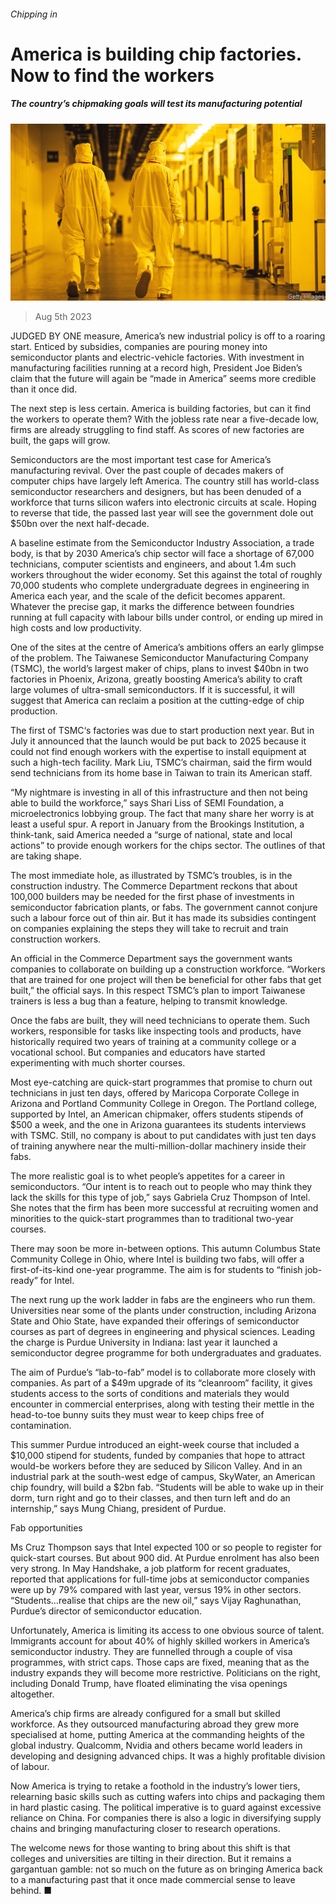 ###### Chipping in

# America is building chip factories. Now to find the workers 

##### The country’s chipmaking goals will test its manufacturing potential 

![image](images/20230812_USP001.jpg) 

> Aug 5th 2023 

JUDGED BY ONE measure, America’s new industrial policy is off to a roaring start. Enticed by subsidies, companies are pouring money into semiconductor plants and electric-vehicle factories. With investment in manufacturing facilities running at a record high, President Joe Biden’s claim that the future will again be “made in America” seems more credible than it once did. 

The next step is less certain. America is building factories, but can it find the workers to operate them? With the jobless rate near a five-decade low, firms are already struggling to find staff. As scores of new factories are built, the gaps will grow.

Semiconductors are the most important test case for America’s manufacturing revival. Over the past couple of decades makers of computer chips have largely left America. The country still has world-class semiconductor researchers and designers, but has been denuded of a workforce that turns silicon wafers into electronic circuits at scale. Hoping to reverse that tide, the  passed last year will see the government dole out $50bn over the next half-decade.

A baseline estimate from the Semiconductor Industry Association, a trade body, is that by 2030 America’s chip sector will face a shortage of 67,000 technicians, computer scientists and engineers, and about 1.4m such workers throughout the wider economy. Set this against the total of roughly 70,000 students who complete undergraduate degrees in engineering in America each year, and the scale of the deficit becomes apparent. Whatever the precise gap, it marks the difference between foundries running at full capacity with labour bills under control, or ending up mired in high costs and low productivity.

One of the sites at the centre of America’s ambitions offers an early glimpse of the problem. The Taiwanese Semiconductor Manufacturing Company (TSMC), the world’s largest maker of chips, plans to invest $40bn in two factories in Phoenix, Arizona, greatly boosting America’s ability to craft large volumes of ultra-small semiconductors. If it is successful, it will suggest that America can reclaim a position at the cutting-edge of chip production.

The first of TSMC‘s factories was due to start production next year. But in July it announced that the launch would be put back to 2025 because it could not find enough workers with the expertise to install equipment at such a high-tech facility. Mark Liu, TSMC’s chairman, said the firm would send technicians from its home base in Taiwan to train its American staff.

“My nightmare is investing in all of this infrastructure and then not being able to build the workforce,” says Shari Liss of SEMI Foundation, a microelectronics lobbying group. The fact that many share her worry is at least a useful spur. A report in January from the Brookings Institution, a think-tank, said America needed a “surge of national, state and local actions” to provide enough workers for the chips sector. The outlines of that are taking shape.

The most immediate hole, as illustrated by TSMC’s troubles, is in the construction industry. The Commerce Department reckons that about 100,000 builders may be needed for the first phase of investments in semiconductor fabrication plants, or fabs. The government cannot conjure such a labour force out of thin air. But it has made its subsidies contingent on companies explaining the steps they will take to recruit and train construction workers.

An official in the Commerce Department says the government wants companies to collaborate on building up a construction workforce. “Workers that are trained for one project will then be beneficial for other fabs that get built,” the official says. In this respect TSMC’s plan to import Taiwanese trainers is less a bug than a feature, helping to transmit knowledge.

Once the fabs are built, they will need technicians to operate them. Such workers, responsible for tasks like inspecting tools and products, have historically required two years of training at a community college or a vocational school. But companies and educators have started experimenting with much shorter courses.

Most eye-catching are quick-start programmes that promise to churn out technicians in just ten days, offered by Maricopa Corporate College in Arizona and Portland Community College in Oregon. The Portland college, supported by Intel, an American chipmaker, offers students stipends of $500 a week, and the one in Arizona guarantees its students interviews with TSMC. Still, no company is about to put candidates with just ten days of training anywhere near the multi-million-dollar machinery inside their fabs.

The more realistic goal is to whet people’s appetites for a career in semiconductors. “Our intent is to reach out to people who may think they lack the skills for this type of job,” says Gabriela Cruz Thompson of Intel. She notes that the firm has been more successful at recruiting women and minorities to the quick-start programmes than to traditional two-year courses. 

There may soon be more in-between options. This autumn Columbus State Community College in Ohio, where Intel is building two fabs, will offer a first-of-its-kind one-year programme. The aim is for students to “finish job-ready” for Intel.

The next rung up the work ladder in fabs are the engineers who run them. Universities near some of the plants under construction, including Arizona State and Ohio State, have expanded their offerings of semiconductor courses as part of degrees in engineering and physical sciences. Leading the charge is Purdue University in Indiana: last year it launched a semiconductor degree programme for both undergraduates and graduates.

The aim of Purdue’s “lab-to-fab” model is to collaborate more closely with companies. As part of a $49m upgrade of its “cleanroom” facility, it gives students access to the sorts of conditions and materials they would encounter in commercial enterprises, along with testing their mettle in the head-to-toe bunny suits they must wear to keep chips free of contamination.

This summer Purdue introduced an eight-week course that included a $10,000 stipend for students, funded by companies that hope to attract would-be workers before they are seduced by Silicon Valley. And in an industrial park at the south-west edge of campus, SkyWater, an American chip foundry, will build a $2bn fab. “Students will be able to wake up in their dorm, turn right and go to their classes, and then turn left and do an internship,” says Mung Chiang, president of Purdue. 

Fab opportunities

Ms Cruz Thompson says that Intel expected 100 or so people to register for quick-start courses. But about 900 did. At Purdue enrolment has also been very strong. In May Handshake, a job platform for recent graduates, reported that applications for full-time jobs at semiconductor companies were up by 79% compared with last year, versus 19% in other sectors. “Students…realise that chips are the new oil,” says Vijay Raghunathan, Purdue’s director of semiconductor education.

Unfortunately, America is limiting its access to one obvious source of talent. Immigrants account for about 40% of highly skilled workers in America’s semiconductor industry. They are funnelled through a couple of visa programmes, with strict caps. Those caps are fixed, meaning that as the industry expands they will become more restrictive. Politicians on the right, including Donald Trump, have floated eliminating the visa openings altogether.

America’s chip firms are already configured for a small but skilled workforce. As they outsourced manufacturing abroad they grew more specialised at home, putting America at the commanding heights of the global industry. Qualcomm, Nvidia and others became world leaders in developing and designing advanced chips. It was a highly profitable division of labour.

Now America is trying to retake a foothold in the industry’s lower tiers, relearning basic skills such as cutting wafers into chips and packaging them in hard plastic casing. The political imperative is to guard against excessive reliance on China. For companies there is also a logic in diversifying supply chains and bringing manufacturing closer to research operations.

The welcome news for those wanting to bring about this shift is that colleges and universities are tilting in their direction. But it remains a gargantuan gamble: not so much on the future as on bringing America back to a manufacturing past that it once made commercial sense to leave behind. ■


